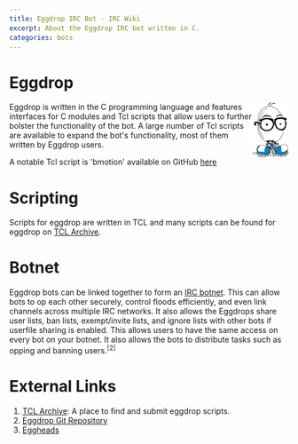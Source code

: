 ```yaml
---
title: Eggdrop IRC Bot - IRC Wiki
excerpt: About the Eggdrop IRC bot written in C.
categories: bots
---
```

# Eggdrop
<img src="/images/eggman.png" style="float:right;width:auto;height:100px;" />
Eggdrop is written in the C programming language and features interfaces for C modules and Tcl scripts that allow users to further bolster the functionality of the bot. A large number of Tcl scripts are available to expand the bot's functionality, most of them written by Eggdrop users.

A notable Tcl script is 'bmotion' available on GitHub [here](https://github.com/jamesoff/bmotion)

# Scripting
Scripts for eggdrop are written in TCL and many scripts can be found for eggdrop on [TCL Archive](http://tclarchive.org).

# Botnet
Eggdrop bots can be linked together to form an [IRC botnet](/wiki/bot/#irc-botnets). This can allow bots to op each other securely, control floods efficiently, and even link channels across multiple IRC networks. It also allows the Eggdrops share user lists, ban lists, exempt/invite lists, and ignore lists with other bots if userfile sharing is enabled. This allows users to have the same access on every bot on your botnet. It also allows the bots to distribute tasks such as opping and banning users.<sup>[2]</sup>

# External Links
1. [TCL Archive](http://tclarchive.org): A place to find and submit eggdrop scripts.
2. [Eggdrop Git Repository](https://github.com/eggheads/eggdrop)
3. [Eggheads](http://eggheads.org)
